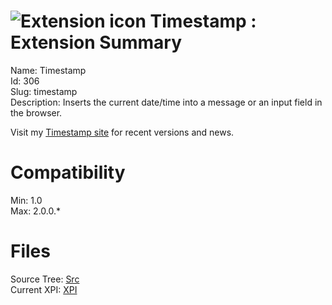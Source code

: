 # ![Extension icon](https://addons.thunderbird.net/static/img/addon-icons/default-64.png) Timestamp : Extension Summary

Name: Timestamp  
Id: 306  
Slug: timestamp  
Description: Inserts the current date/time into a message or an input field in the browser.

Visit my <a rel="nofollow" href="https://outgoing.prod.mozaws.net/v1/a4b4464fff8721b2ada3ee302b021888e0316c45f7246fd5c89441b56bebd295/http%3A//extensions.sanjer.nl/">Timestamp site</a> for recent versions and news.
  

# Compatibility
Min: 1.0  
Max: 2.0.0.*  

# Files

Source Tree: [Src](C:/Dev/Thunderbird/ThunderKdB/xall/xOther/306-timestamp/src)  
Current XPI: [XPI](C:/Dev/Thunderbird/ThunderKdB/xall/xOther/306-timestamp/xpi)  



